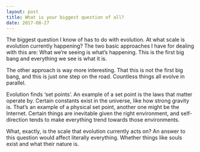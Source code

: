 ```yaml
---
layout: post
title: What is your biggest question of all?
date: 2017-08-27
---
```


<p>The biggest question I know of has to do with evolution. At what scale is evolution currently happening? The two basic approaches I have for dealing with this are: What we’re seeing is what’s happening. This is the first big bang and everything we see is what it is.</p><p>The other approach is way more interesting. That this is not the first big bang, and this is just one step on the road. Countless things all evolve in parallel.</p><p>Evolution finds ‘set points’. An example of a set point is the laws that matter operate by. Certain constants exist in the universe, like how strong gravity is. That’s an example of a physical set point, another one might be the Internet. Certain things are inevitable given the right environment, and self-direction tends to make everything trend towards those environments.</p><p>What, exactly, is the scale that evolution currently acts on? An answer to this question would affect literally everything. Whether things like souls exist and what their nature is.</p>
